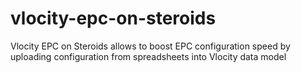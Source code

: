 # vlocity-epc-on-steroids
Vlocity EPC on Steroids allows to boost EPC configuration speed by uploading configuration from spreadsheets into Vlocity data model
